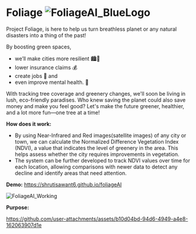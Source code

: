# Foliage ![FoliageAI_BlueLogo](https://github.com/user-attachments/assets/bd7094ec-7a09-4341-909a-9dc89a8aab95)


Project Foliage, is here to help us turn breathless planet or any natural disasters into a thing of the past! 

By boosting green spaces, 
- we’ll make cities more resilient 🏙️🌿
- lower insurance claims 💰
- create jobs 🤝 and 
- even improve mental health. 🧠 

With tracking tree coverage and greenery changes, we'll soon be living in lush, eco-friendly paradises. Who knew saving the planet could also save money and make you feel good? Let's make the future greener, healthier, and a lot more fun—one tree at a time!

**How does it work:**
- By using Near-Infrared and Red images(satellite images) of any city or town, we can calculate the Normalized Difference Vegetation Index (NDVI), a value that indicates the level of greenery in the area. This helps assess whether the city requires improvements in vegetation.
- The system can be further developed to track NDVI values over time for each location, allowing comparisons with newer data to detect any decline and identify areas that need attention.


**Demo:** https://shrutisawant6.github.io/foliageAI 

![FoliageAI_Working](https://github.com/user-attachments/assets/2e3d6aae-2255-493d-8a7a-24dfa0146fc1)

**Purpose:**

https://github.com/user-attachments/assets/b10d04bd-94d6-4949-a4e8-162063907d1e
